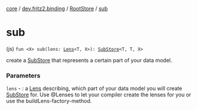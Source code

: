[core](../../index.md) / [dev.fritz2.binding](../index.md) / [RootStore](index.md) / [sub](./sub.md)

# sub

(js) `fun <X> sub(lens: `[`Lens`](../../dev.fritz2.lenses/-lens/index.md)`<T, X>): `[`SubStore`](../-sub-store/index.md)`<T, T, X>`

create a [SubStore](../-sub-store/index.md) that represents a certain part of your data model.

### Parameters

`lens` - : a [Lens](../../dev.fritz2.lenses/-lens/index.md#dev.fritz2.lenses.Lens) describing, which part of your data model you will create [SubStore](../-sub-store/index.md) for. Use @Lenses to let your compiler
create the lenses for you or use the buildLens-factory-method.